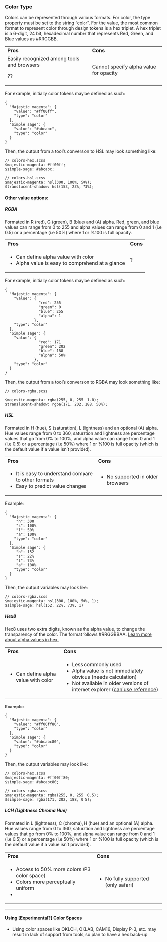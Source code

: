 ### Color Type

Colors can be represented through various formats. For color, the type property must be set to the string “color”. For the value, the most common format to represent color through design tokens is a hex triplet. A hex triplet is a 6-digit, 24 bit, hexadecimal number that represents Red, Green, and Blue values as #RRGGBB.   


<table>
  <tr>
   <td><strong>Pros</strong>
   </td>
   <td><strong>Cons</strong>
   </td>
  </tr>
  <tr>
   <td>Easily recognized among tools and browsers
<p>
??
   </td>
   <td>Cannot specify alpha value for opacity
   </td>
  </tr>
</table>


For example, initially color tokens may be defined as such:


```
{
  "Majestic magenta": {
    "value": "#ff00ff",
    "type": "color"
  },
  "Simple sage": {
    "value": "#abcabc",
    "type": "color"
  }
}
```


Then, the output from a tool’s conversion to HSL may look something like: 


```
// colors-hex.scss
$majestic-magenta: #ff00ff;
$simple-sage: #abcabc;

// colors-hsl.scss
$majestic-magenta: ​hsl(300, 100%, 50%);
$translucent-shadow: ​hsl(153, 23%, 73%);
```



#### Other value options:


##### RGBA

Formated in R (red), G (green), B (blue) and (A) alpha. Red, green, and blue values can range from 0 to 255 and alpha values can range from 0 and 1 (i.e 0.5) or a percentage (i.e 50%) where 1 or %100 is full opacity.


<table>
  <tr>
   <td><strong>Pros</strong>
   </td>
   <td><strong>Cons</strong>
   </td>
  </tr>
  <tr>
   <td>
<ul>

<li>Can define alpha value with color

<li>Alpha value is easy to comprehend at a glance
</li>
</ul>
   </td>
   <td>? 
   </td>
  </tr>
</table>


For example, initially color tokens may be defined as such:


```
{
  "Majestic magenta": {
    "value": {
               "red": 255
               "green": 0
               "blue": 255
               "alpha": 1
             },
    "type": "color"
  },
  "Simple sage": {
    "value": {
               "red": 171
               "green": 202
               "blue": 188
               "alpha": 50%
             },
    "type": "color"
  }
}
```


Then, the output from a tool’s conversion to RGBA may look something like: 


```
// colors-rgba.scss

$majestic-magenta: rgba(255, 0, 255, 1.0);
$translucent-shadow: rgba(171, 202, 188, 50%);
```



##### HSL

Formated in H (hue),  S (saturation), L (lightness) and an optional (A) alpha. Hue values range from 0 to 360, saturation and lightness are percentage values that go from 0% to 100%, and alpha value can range from 0 and 1 (i.e 0.5) or a percentage  (i.e 50%) where 1 or %100 is full opacity (which is the default value if a value isn’t provided).


<table>
  <tr>
   <td><strong>Pros</strong>
   </td>
   <td><strong>Cons</strong>
   </td>
  </tr>
  <tr>
   <td>
<ul>

<li>It is easy to understand compare to other formats

<li>Easy to predict value changes
</li>
</ul>
   </td>
   <td>
<ul>

<li>No supported in older browsers 
</li>
</ul>
   </td>
  </tr>
</table>


Example:


```
{
  "Majestic magenta": {
     "h": 300
     "s": 100%
     "l": 50%
     "a": 100%
    "type": "color"
  },
  "Simple sage": {
     "h": 152
     "s": 22%
     "l": 73%
     "a": 100%
    "type": "color"
  }
}
```


Then, the output variables may look like: 


```
// colors-rgba.scss
$majestic-magenta: hsl(300, 100%, 50%, 1);
$simple-sage: hsl(152, 22%, 73%, 1);
```



##### Hex8

Hex8 uses two extra digits, known as the alpha value, to change the transparency of the color. The format follows #RRGGBBAA. [Learn more about alpha values in hex.](https://www.digitalocean.com/community/tutorials/css-hex-code-colors-alpha-values#adding-an-alpha-value-to-css-hex-codes)


<table>
  <tr>
   <td><strong>Pros</strong>
   </td>
   <td><strong>Cons</strong>
   </td>
  </tr>
  <tr>
   <td>
<ul>

<li>Can define alpha value with color
</li>
</ul>
   </td>
   <td>
<ul>

<li>Less commonly used

<li>Alpha value is not immediately obvious (needs calculation)

<li>Not available in older versions of internet explorer (<a href="https://caniuse.com/css-rrggbbaa">caniuse reference</a>) 
</li>
</ul>
   </td>
  </tr>
</table>


Example:


```
{
  "Majestic magenta": {
    "value": "#ff00ff80",
    "type": "color"
  },
  "Simple sage": {
    "value": "#abcabc80",
    "type": "color"
  }
}
```


Then, the output variables may look like: 


```
// colors-hex.scss
$majestic-magenta: #ff00ff80;
$simple-sage: #abcabc80;

// colors-rgba.scss
$majestic-magenta: rgba(255, 0, 255, 0.5);
$simple-sage: rgba(171, 202, 188, 0.5);
```



##### LCH (Lightness Chroma Hue)

Formated in L (lightness),  C (chroma), H (hue) and an optional (A) alpha. Hue values range from 0 to 360, saturation and lightness are percentage values that go from 0% to 100%, and alpha value can range from 0 and 1 (i.e 0.5) or a percentage  (i.e 50%) where 1 or %100 is full opacity (which is the default value if a value isn’t provided).


<table>
  <tr>
   <td><strong>Pros</strong>
   </td>
   <td><strong>Cons</strong>
   </td>
  </tr>
  <tr>
   <td>
<ul>

<li>Access to 50% more colors (P3 color space)

<li>Colors more perceptually uniform

<li>
</li>
</ul>
   </td>
   <td>
<ul>

<li>No fully supported (only safari)
</li>
</ul>
   </td>
  </tr>
</table>



---


#### Using [Experimental?] Color Spaces



* Using color spaces like OKLCH, OKLAB, CAM16, Display P-3, etc. may result in lack of support from tools, so plan to have a hex back-up